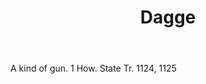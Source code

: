 ---
title: Dagge
letter: D
permalink: "/definitions/bld-dagge.html"
body: A kind of gun. 1 How. State Tr. 1124, 1125
published_at: '2018-07-07'
source: Black's Law Dictionary 2nd Ed (1910)
layout: post
---